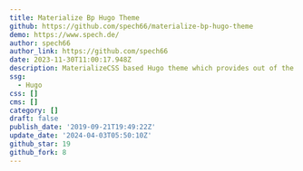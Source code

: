 ```yaml
---
title: Materialize Bp Hugo Theme
github: https://github.com/spech66/materialize-bp-hugo-theme
demo: https://www.spech.de/
author: spech66
author_link: https://github.com/spech66
date: 2023-11-30T11:00:17.948Z
description: MaterializeCSS based Hugo theme which provides out of the box best practices.
ssg:
  - Hugo
css: []
cms: []
category: []
draft: false
publish_date: '2019-09-21T19:49:22Z'
update_date: '2024-04-03T05:50:10Z'
github_star: 19
github_fork: 8
---
```

